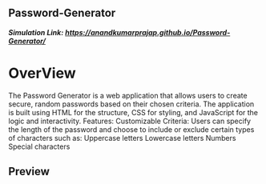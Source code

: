 
## Password-Generator
***Simulation Link: https://anandkumarprajap.github.io/Password-Generator/***

# OverView
The Password Generator is a web application that allows users to create secure, random passwords based on their chosen criteria. The application is built using HTML for the structure, CSS for styling, and JavaScript for the logic and interactivity.
Features:
Customizable Criteria: Users can specify the length of the password and choose to include or exclude certain types of characters such as:
Uppercase letters
Lowercase letters
Numbers
Special characters
## Preview
